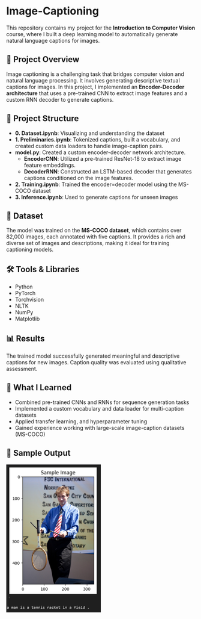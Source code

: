 # Image-Captioning

This repository contains my project for the **Introduction to Computer Vision** course, where I built a deep learning model to automatically generate natural language captions for images.

## 📌 Project Overview

Image captioning is a challenging task that bridges computer vision and natural language processing. It involves generating descriptive textual captions for images. In this project, I implemented an **Encoder-Decoder architecture** that uses a pre-trained CNN to extract image features and a custom RNN decoder to generate captions.

## 📂 Project Structure

- **0. Dataset.ipynb**: Visualizing and understanding the dataset
- **1. Preliminaries.ipynb**: Tokenized captions, built a vocabulary, and created custom data loaders to handle image-caption pairs.
- **model.py**: Created a custom encoder-decoder network architecture.
  - **EncoderCNN**: Utilized a pre-trained ResNet-18 to extract image feature embeddings.
  - **DecoderRNN**: Constructed an LSTM-based decoder that generates captions conditioned on the image features.
- **2. Training.ipynb**: Trained the encoder=decoder model using the MS-COCO dataset
- **3. Inference.ipynb**: Used to generate captions for unseen images

## 📝 Dataset

The model was trained on the **MS-COCO dataset**, which contains over 82,000 images, each annotated with five captions. It provides a rich and diverse set of images and descriptions, making it ideal for training captioning models.

## 🛠️ Tools & Libraries

- Python
- PyTorch
- Torchvision
- NLTK
- NumPy
- Matplotlib

## 📊 Results

The trained model successfully generated meaningful and descriptive captions for new images. Caption quality was evaluated using qualitative assessment.

## 📖 What I Learned

- Combined pre-trained CNNs and RNNs for sequence generation tasks
- Implemented a custom vocabulary and data loader for multi-caption datasets
- Applied transfer learning, and hyperparameter tuning
- Gained experience working with large-scale image-caption datasets (MS-COCO)

## 📸 Sample Output
<img src='images/sample.png' width=50% height=50%>
